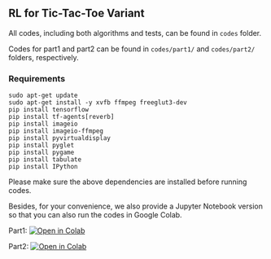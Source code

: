 ## RL for Tic-Tac-Toe Variant

All codes, including both algorithms and tests, can be found in `codes` folder.

Codes for part1 and part2 can be found in `codes/part1/` and `codes/part2/` folders, respectively.

### Requirements

```shell
sudo apt-get update
sudo apt-get install -y xvfb ffmpeg freeglut3-dev
pip install tensorflow
pip install tf-agents[reverb]
pip install imageio
pip install imageio-ffmpeg
pip install pyvirtualdisplay
pip install pyglet
pip install pygame
pip install tabulate
pip install IPython
```

Please make sure the above dependencies are installed before running codes.

Besides, for your convenience, we also provide a Jupyter Notebook version so that you can also run the codes in Google Colab.

Part1: [![Open in Colab](https://colab.research.google.com/assets/colab-badge.svg "Open in Colab")](https://colab.research.google.com/github/Stevenn9981/tic_tac_toe/blob/master/tic_tac_toe_part1.ipynb)

Part2: [![Open in Colab](https://colab.research.google.com/assets/colab-badge.svg "Open in Colab")](https://colab.research.google.com/github/Stevenn9981/tic_tac_toe/blob/master/tic_tac_toe_part2.ipynb)
